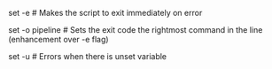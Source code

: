 set -e # Makes the script to exit immediately on error

set -o pipeline # Sets the exit code the rightmost command in the line (enhancement over -e flag)

set -u # Errors when there is unset variable
